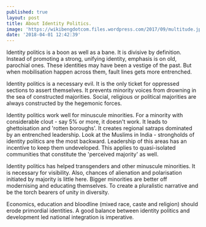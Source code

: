 ```yaml
---
published: true
layout: post
title: About Identity Politics.
image: 'https://wikibengdotcom.files.wordpress.com/2017/09/multitude.jpg'
date: '2018-04-01 12:42:39'
---
```

Identity politics is a boon as well as a bane. It is divisive by definition. Instead of promoting a strong, unifying identity, emphasis is on old, parochial ones. These identities may have been a vestige of the past. But when mobilisation happen across them, fault lines gets more entrenched.

Identity politics is a necessary evil. It is the only ticket for oppressed sections to assert themselves. It prevents minority voices from drowning in the sea of constructed majorities. Social, religious or political majorities are always constructed by the hegemonic forces. 

Identity politics work well for minuscule minorities. For a minority with considerable clout - say 5% or more, it doesn't work. It leads to ghettoisation and 'rotten boroughs'. It creates regional satraps dominated by an entrenched leadership. Look at the Muslims in India -  strongholds of identity politics are the most backward. Leadership of this areas has an incentive to keep them undeveloped. This applies to quasi-isolated communities that constitute the 'perceived majority' as well. 

Identity politics has helped transgenders and other minuscule minorities. It is necessary for visibility. Also, chances of alienation and polarisation initiated by majority is little here. Bigger minorities are better off modernising and educating themselves. To create a pluralistic narrative and be the torch bearers of unity in diversity.

Economics, education and bloodline (mixed race, caste and religion) should erode primordial identities. A good balance between identity politics and development led national integration is imperative.
